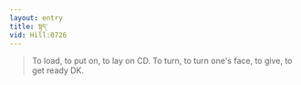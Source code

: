 ```yaml
---
layout: entry
title: སྟད་
vid: Hill:0726
---
```

> To load, to put on, to lay on CD. To turn, to turn one's face, to give, to get ready DK.
